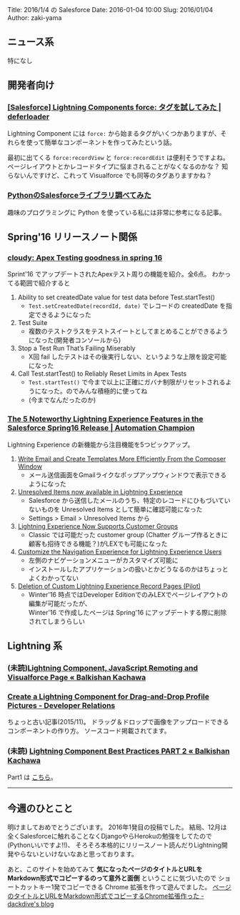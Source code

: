 Title: 2016/1/4 の Salesforce
Date: 2016-01-04 10:00
Slug: 2016/01/04
Author: zaki-yama


## ニュース系

特になし

## 開発者向け

### [[Salesforce] Lightning Components force: タグを試してみた | deferloader](http://deferloader.blog.uhuru.co.jp/?p=6173)

Lightning Component には `force:` から始まるタグがいくつかありますが、それらを使って簡単なコンポーネントを作ってみたという話。

最初に出てくる `force:recordView` と `force:recordEdit` は便利そうですよね。
ページレイアウトとかレコードタイプに悩まされることがなくなるのかな？
知らないんですけど、これって Visualforce でも同等のタグありますかね？

### [PythonのSalesforceライブラリ調べてみた](http://freedom-man.com/blog/python-salesforce/)

趣味のプログラミングに Python を使っている私には非常に参考になる記事。

## Spring'16 リリースノート関係

### [cloudy: Apex Testing goodness in spring 16](http://cloudyworlds.blogspot.jp/2015/12/apex-testing-goodness-in-spring-16.html)

Sprint'16 でアップデートされたApexテスト周りの機能を紹介。全6点。
わかってる範囲で紹介すると

1. Ability to set createdDate value for test data before Test.startTest()
    - `Test.setCreatedDate(recordId, date)` でレコードの createdDate を指定できるようになった
2. Test Suite
    - 複数のテストクラスをテストスイートとしてまとめることができるようになった(開発者コンソールから)
3. Stop a Test Run That’s Failing Miserably
    - X回 fail したテストはその後実行しない、というような上限を設定可能になった
4. Call Test.startTest() to Reliably Reset Limits in Apex Tests
    - `Test.startTest()` で今まで以上に正確にガバナ制限がリセットされるようになった。のでみんな積極的に使ってね
    - (今までなんだったのか)

### [The 5 Noteworthy Lightning Experience Features in the Salesforce Spring16 Release | Automation Champion](http://automationchampion.com/2015/12/24/the-5-noteworthy-lightning-experience-features-in-the-salesforce-spring16-release/)

Lightning Experience の新機能から注目機能を5つピックアップ。

1. [Write Email and Create Templates More Efficiently From the Composer Window](https://releasenotes.docs.salesforce.com/en-us/spring16/release-notes/rn_sales_productivity_email.htm)
    - メール送信画面をGmailライクなポップアップウィンドウで表示できるようになった
2. [Unresolved Items now available in  Lightning Experience](https://releasenotes.docs.salesforce.com/en-us/spring16/release-notes/rn_sales_other_changes_unresolved_items_sfx.htm)
    - Salesforce から送信したメールのうち、特定のレコードにひもづいていないものを Unresolved Items として簡単に確認可能になった
    - Settings > Email > Unresolved Items から
3. [Lightning Experience Now Supports Customer Groups](https://releasenotes.docs.salesforce.com/en-us/spring16/release-notes/rn_chatter_group_support_customers.htm)
    - Classic では可能だった customer group (Chatter グループ作るときに顧客も招待できる機能？)がLEXでも可能になった
4. [Customize the Navigation Experience for Lightning Experience Users](https://releasenotes.docs.salesforce.com/en-us/spring16/release-notes/rn_forcecom_general_lex_navigation_menus.htm)
    - 左側のナビゲーションメニューがカスタマイズ可能に
    - インストールしたアプリケーションの扱いとかどうなるのかはちょっとよくわかってない
5. [Deletion of Custom Lightning Experience Record Pages (Pilot)](https://releasenotes.docs.salesforce.com/en-us/spring16/release-notes/rn_forcecom_lab_removal_of_custom_record_pages.htm#rn_forcecom_lab_removal_of_custom_record_pages)
    - Winter'16 時点ではDeveloper EditionでのみLEXでページレイアウトの編集が可能だったが、  
      Winter'16 で作成したページは Spring'16 にアップデートする際に削除されてしまうらしい

## Lightning 系

### (未読)[Lightning Component, JavaScript Remoting and Visualforce Page « Balkishan Kachawa](https://balkishankachawa.wordpress.com/2015/10/31/lightning-component-javascript-remoting-and-visualforce-page/)

### [Create a Lightning Component for Drag-and-Drop Profile Pictures - Developer Relations](https://developer.salesforce.com/blogs/developer-relations/2015/11/create-lightning-component-drag-drop-profile-pictures.html?utm_source=twitter.com&utm_medium=social&utm_campaign=buffer&utm_content=buffer1eda6)

ちょっと古い記事(2015/11)。
ドラッグ＆ドロップで画像をアップロードできるコンポーネントの作り方。
ソースコード掲載されてます。

### (未読) [Lightning Component Best Practices PART 2 « Balkishan Kachawa](https://balkishankachawa.wordpress.com/2015/12/30/lightning-component-best-practices-part-2/)

Part1 は [こちら](https://balkishankachawa.wordpress.com/2015/11/30/lightning-component-best-practices/)。

---

## 今週のひとこと

明けましておめでとうございます。
2016年1発目の投稿でした。
結局、12月は全くSalesforceに触れることなくDjangoやらHerokuの勉強をしてたので(Pythonいいですよ!!)、
そろそろ本格的にリリースノート読んだりLightning開発やらないといけないなあと思っております。

あと、このサイトを始めてみて
**気になったページのタイトルとURLをMarkdown形式でコピーするのって意外と面倒** ということに気づいたので
ショートカットキー1発でコピーできる Chrome 拡張を作って遊んでました。
[ページのタイトルとURLをMarkdown形式でコピーするChrome拡張作った - dackdive's blog](http://dackdive.hateblo.jp/entry/2015/12/27/000000)
